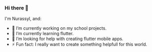### Hi there 👋
I'm Nurassyl, and:
- 🔭 I’m currently working on my school projects.
- 🌱 I’m currently learning flutter.
- 🤔 I’m looking for help with creating flutter mobile apps.
- ⚡ Fun fact: I really want to create something helpfull for this world.

